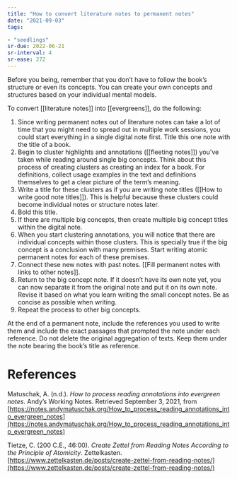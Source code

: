 ```yaml
---
title: "How to convert literature notes to permanent notes"
date: "2021-09-03"
tags:

- "seedlings"
sr-due: 2022-06-21
sr-interval: 4
sr-ease: 272
---
```


Before you being, remember that you don’t have to follow the book’s structure or even its concepts. You can create your own concepts and structures based on your individual mental models.

To convert [[literature notes]] into [[evergreens]], do the following:

1. Since writing permanent notes out of literature notes can take a lot of time that you might need to spread out in multiple work sessions, you could start everything in a single digital note first. Title this one note with the title of a book.
2. Begin to cluster highlights and annotations ([[fleeting notes]]) you've taken while reading around single big concepts. Think about this process of creating clusters as creating an index for a book. For definitions, collect usage examples in the text and definitions themselves to get a clear picture of the term’s meaning.
3. Write a title for these clusters as if you are writing note titles ([[How to write good note titles]]). This is helpful because these clusters could become individual notes or structure notes later.
4. Bold this title.
5. If there are multiple big concepts, then create multiple big concept titles within the digital note.
6. When you start clustering annotations, you will notice that there are individual concepts within those clusters. This is specially true if the big concept is a conclusion with many premises. Start writing atomic permanent notes for each of these premises.
7. Connect these new notes with past notes. [[Fill permanent notes with links to other notes]].
8. Return to the big concept note. If it doesn’t have its own note yet, you can now separate it from the original note and put it on its own note. Revise it based on what you learn writing the small concept notes. Be as concise as possible when writing.
9. Repeat the process to other big concepts.

At the end of a permanent note, include the references you used to write them and include the exact passages that prompted the note under each reference. Do not delete the original aggregation of texts. Keep them under the note bearing the book’s title as reference.

# References

Matuschak, A. (n.d.). *How to process reading annotations into evergreen notes*. Andyʼs Working Notes. Retrieved September 3, 2021, from [https://notes.andymatuschak.org/How_to_process_reading_annotations_into_evergreen_notes](https://notes.andymatuschak.org/How_to_process_reading_annotations_into_evergreen_notes)

Tietze, C. (200 C.E., 46:00). *Create Zettel from Reading Notes According to the Principle of Atomicity*. Zettelkasten. [https://www.zettelkasten.de/posts/create-zettel-from-reading-notes/](https://www.zettelkasten.de/posts/create-zettel-from-reading-notes/)